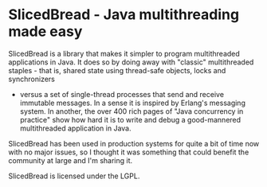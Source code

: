 SlicedBread - Java multithreading made easy
===========================================

SlicedBread is a library that makes it simpler to program multithreaded
applications in Java. It does so by doing away with "classic" multithreaded 
staples - that is, shared state using thread-safe objects, locks and synchronizers 
- versus a set of single-thread processes that
send and receive immutable messages. In a sense it is inspired by Erlang's 
messaging system. In another, the over 400 rich pages of "Java concurrency 
in practice" show how hard it is to write and debug a good-mannered multithreaded
application in Java.

SlicedBread has been used in production systems for quite a bit of time now with no major 
issues, so I thought it was something that could benefit the community at large
and I'm sharing it.

SlicedBread is licensed under the LGPL.

